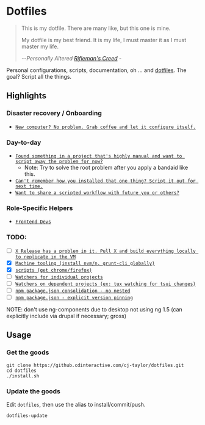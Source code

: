 # Dotfiles

> This is my dotfile. There are many like, but this one is mine. 
>
> My dotfile is my best friend. It is my life, I must master it as I must master my life. 
>
> --<cite>Personally Altered [Rifleman's Creed][1] - </cite>

[1]:https://en.wikipedia.org/wiki/Rifleman's_Creed
Personal configurations, scripts, documentation, oh ... and [dotfiles](https://dotfiles.github.io/). The goal? Script all the things.

## Highlights 

### Disaster recovery / Onboarding 
- [`New computer? No problem. Grab coffee and let it configure itself.`](https://github.cdinteractive.com/cj-taylor/dotfiles/tree/master/scripts/workflows/new-computer)

### Day-to-day 
- [`Found something in a project that's highly manual and want to script away the problem for now?`](https://github.cdinteractive.com/cj-taylor/dotfiles/tree/master/scripts/projects)
    - Note: Try to solve the root problem after you apply a bandaid like this. 
- [`Can't remember how you installed that one thing? Script it out for next time.`](https://github.cdinteractive.com/cj-taylor/dotfiles/tree/master/scripts/apps)
- [`Want to share a scripted workflow with future you or others?`](https://github.cdinteractive.com/cj-taylor/dotfiles/tree/master/scripts/workflows)

### Role-Specific Helpers 
- [`Frontend Devs`](https://github.cdinteractive.com/cj-taylor/dotfiles/tree/master/scripts/workflows/frontend)

### TODO: 
- [ ] [`X Release has a problem in it. Pull X and build everything locally to replicate in the VM`]()
- [x] [`Machine tooling (install nvm/n, grunt-cli globally)`](https://github.cdinteractive.com/cj-taylor/dotfiles/tree/master/scripts/apps) 
- [x] [`scripts (get chrome/firefox)`](https://github.cdinteractive.com/cj-taylor/dotfiles/tree/master/scripts/apps) 
- [ ] [`Watchers for individual projects`]()
- [ ] [`Watchers on dependent projects (ex: tux watching for tsui changes)`]() 
- [ ] [`npm package.json consolidation - no nested`]() 
- [ ] [`npm package.json - explicit version pinning`]() 

NOTE: don't use ng-components due to desktop not using ng 1.5 (can explicitly include via drupal if necessary; gross)

## Usage

### Get the goods 

```
git clone https://github.cdinteractive.com/cj-taylor/dotfiles.git
cd dotfiles
./install.sh
```

### Update the goods 

Edit `dotfiles`, then use the alias to install/commit/push.

```
dotfiles-update
```
